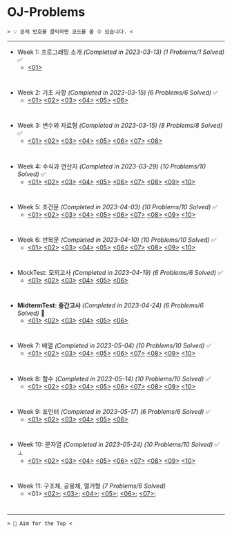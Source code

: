 ﻿# OJ-Problems

```
> 💡 문제 번호를 클릭하면 코드를 볼 수 있습니다. <
```
---
+ Week 1: 프로그래밍 소개 *(Completed in 2023-03-13)* *(1 Problems/1 Solved)* ✅
	+ [<01>](https://github.com/ParrotMan0128/OJ-Problems/blob/ea2684fe0480f35369c310394b6f40bc8639f4c5/Week1/HelloWorld.c)
#
+ Week 2: 기초 사항 *(Completed in 2023-03-15)* *(6 Problems/6 Solved)* ✅
	+ [<01>](https://github.com/ParrotMan0128/OJ-Problems/blob/ea2684fe0480f35369c310394b6f40bc8639f4c5/Week2/Week2_1.c)
	[<02>](https://github.com/ParrotMan0128/OJ-Problems/blob/ea2684fe0480f35369c310394b6f40bc8639f4c5/Week2/Week2_2.c)
	[<03>](https://github.com/ParrotMan0128/OJ-Problems/blob/ea2684fe0480f35369c310394b6f40bc8639f4c5/Week2/Week2_3.c)
	[<04>](https://github.com/ParrotMan0128/OJ-Problems/blob/ea2684fe0480f35369c310394b6f40bc8639f4c5/Week2/Week2_4.c)
	[<05>](https://github.com/ParrotMan0128/OJ-Problems/blob/ea2684fe0480f35369c310394b6f40bc8639f4c5/Week2/Week2_5.c)
	[<06>](https://github.com/ParrotMan0128/OJ-Problems/blob/ea2684fe0480f35369c310394b6f40bc8639f4c5/Week2/Week2_6.c)
#
+ Week 3: 변수와 자료형 *(Completed in 2023-03-15)* *(8 Problems/8 Solved)* ✅
	+ [<01>](https://github.com/ParrotMan0128/OJ-Problems/blob/ea2684fe0480f35369c310394b6f40bc8639f4c5/Week3/Week3_1.c)
	[<02>](https://github.com/ParrotMan0128/OJ-Problems/blob/ea2684fe0480f35369c310394b6f40bc8639f4c5/Week3/Week3_2.c)
	[<03>](https://github.com/ParrotMan0128/OJ-Problems/blob/ea2684fe0480f35369c310394b6f40bc8639f4c5/Week3/Week3_3.c)
	[<04>](https://github.com/ParrotMan0128/OJ-Problems/blob/ea2684fe0480f35369c310394b6f40bc8639f4c5/Week3/Week3_4.c)
	[<05>](https://github.com/ParrotMan0128/OJ-Problems/blob/ea2684fe0480f35369c310394b6f40bc8639f4c5/Week3/Week3_5.c)
	[<06>](https://github.com/ParrotMan0128/OJ-Problems/blob/ea2684fe0480f35369c310394b6f40bc8639f4c5/Week3/Week3_6.c)
	[<07>](https://github.com/ParrotMan0128/OJ-Problems/blob/ea2684fe0480f35369c310394b6f40bc8639f4c5/Week3/Week3_7.c)
	[<08>](https://github.com/ParrotMan0128/OJ-Problems/blob/ea2684fe0480f35369c310394b6f40bc8639f4c5/Week3/Week3_8.c)
#
+ Week 4: 수식과 연산자 *(Completed in 2023-03-29)* *(10 Problems/10 Solved)* ✅
	+ [<01>](https://github.com/ParrotMan0128/OJ-Problems/blob/ea2684fe0480f35369c310394b6f40bc8639f4c5/Week4/Week4_1.c)
	[<02>](https://github.com/ParrotMan0128/OJ-Problems/blob/ea2684fe0480f35369c310394b6f40bc8639f4c5/Week4/Week4_2.c)
	[<03>](https://github.com/ParrotMan0128/OJ-Problems/blob/ea2684fe0480f35369c310394b6f40bc8639f4c5/Week4/Week4_3.c)
	[<04>](https://github.com/ParrotMan0128/OJ-Problems/blob/ea2684fe0480f35369c310394b6f40bc8639f4c5/Week4/Week4_4.c)
	[<05>](https://github.com/ParrotMan0128/OJ-Problems/blob/ea2684fe0480f35369c310394b6f40bc8639f4c5/Week4/Week4_5.c)
	[<06>](https://github.com/ParrotMan0128/OJ-Problems/blob/ea2684fe0480f35369c310394b6f40bc8639f4c5/Week4/Week4_6.c)
	[<07>](https://github.com/ParrotMan0128/OJ-Problems/blob/ea2684fe0480f35369c310394b6f40bc8639f4c5/Week4/Week4_7.c)
	[<08>](https://github.com/ParrotMan0128/OJ-Problems/blob/ea2684fe0480f35369c310394b6f40bc8639f4c5/Week4/Week4_8.c)
	[<09>](https://github.com/ParrotMan0128/OJ-Problems/blob/ea2684fe0480f35369c310394b6f40bc8639f4c5/Week4/Week4_9.c)
	[<10>](https://github.com/ParrotMan0128/OJ-Problems/blob/ea2684fe0480f35369c310394b6f40bc8639f4c5/Week4/Week4_10.c)
#
+ Week 5: 조건문 *(Completed in 2023-04-03)* *(10 Problems/10 Solved)* ✅
	+ [<01>](https://github.com/ParrotMan0128/OJ-Problems/blob/ea2684fe0480f35369c310394b6f40bc8639f4c5/Week5/Week5_1.c)
	[<02>](https://github.com/ParrotMan0128/OJ-Problems/blob/ea2684fe0480f35369c310394b6f40bc8639f4c5/Week5/Week5_2.c)
	[<03>](https://github.com/ParrotMan0128/OJ-Problems/blob/ea2684fe0480f35369c310394b6f40bc8639f4c5/Week5/Week5_3.c)
	[<04>](https://github.com/ParrotMan0128/OJ-Problems/blob/ea2684fe0480f35369c310394b6f40bc8639f4c5/Week5/Week5_4.c)
	[<05>](https://github.com/ParrotMan0128/OJ-Problems/blob/ea2684fe0480f35369c310394b6f40bc8639f4c5/Week5/Week5_5.c)
	[<06>](https://github.com/ParrotMan0128/OJ-Problems/blob/ea2684fe0480f35369c310394b6f40bc8639f4c5/Week5/Week5_6.c)
	[<07>](https://github.com/ParrotMan0128/OJ-Problems/blob/ea2684fe0480f35369c310394b6f40bc8639f4c5/Week5/Week5_7.c)
	[<08>](https://github.com/ParrotMan0128/OJ-Problems/blob/ea2684fe0480f35369c310394b6f40bc8639f4c5/Week5/Week5_8.c)
	[<09>](https://github.com/ParrotMan0128/OJ-Problems/blob/ea2684fe0480f35369c310394b6f40bc8639f4c5/Week5/Week5_9.c)
	[<10>](https://github.com/ParrotMan0128/OJ-Problems/blob/ea2684fe0480f35369c310394b6f40bc8639f4c5/Week5/Week5_10.c) 
# 
+ Week 6: 반복문 *(Completed in 2023-04-10)* *(10 Problems/10 Solved)* ✅
	+ [<01>](https://github.com/ParrotMan0128/OJ-Problems/blob/ea2684fe0480f35369c310394b6f40bc8639f4c5/Week6/Week6_1.c)
	[<02>](https://github.com/ParrotMan0128/OJ-Problems/blob/ea2684fe0480f35369c310394b6f40bc8639f4c5/Week6/Week6_2.c)
	[<03>](https://github.com/ParrotMan0128/OJ-Problems/blob/ea2684fe0480f35369c310394b6f40bc8639f4c5/Week6/Week6_3.c)
	[<04>](https://github.com/ParrotMan0128/OJ-Problems/blob/ea2684fe0480f35369c310394b6f40bc8639f4c5/Week6/Week6_4.c)
	[<05>](https://github.com/ParrotMan0128/OJ-Problems/blob/ea2684fe0480f35369c310394b6f40bc8639f4c5/Week6/Week6_5.c)
	[<06>](https://github.com/ParrotMan0128/OJ-Problems/blob/ea2684fe0480f35369c310394b6f40bc8639f4c5/Week6/Week6_6.c)
	[<07>](https://github.com/ParrotMan0128/OJ-Problems/blob/ea2684fe0480f35369c310394b6f40bc8639f4c5/Week6/Week6_7.c)
	[<08>](https://github.com/ParrotMan0128/OJ-Problems/blob/ea2684fe0480f35369c310394b6f40bc8639f4c5/Week6/Week6_8.c)
	[<09>](https://github.com/ParrotMan0128/OJ-Problems/blob/ea2684fe0480f35369c310394b6f40bc8639f4c5/Week6/Week6_9.c)
	[<10>](https://github.com/ParrotMan0128/OJ-Problems/blob/ea2684fe0480f35369c310394b6f40bc8639f4c5/Week6/Week6_10.c)  
#
+ MockTest: 모의고사 *(Completed in 2023-04-19)* *(6 Problems/6 Solved)* ✅
	+ [<01>](https://github.com/ParrotMan0128/OJ-Problems/blob/ea2684fe0480f35369c310394b6f40bc8639f4c5/MockTest/Problem1.c)
	[<02>](https://github.com/ParrotMan0128/OJ-Problems/blob/ea2684fe0480f35369c310394b6f40bc8639f4c5/MockTest/Problem2.c)
	[<03>](https://github.com/ParrotMan0128/OJ-Problems/blob/ea2684fe0480f35369c310394b6f40bc8639f4c5/MockTest/Problem3.c)
	[<04>](https://github.com/ParrotMan0128/OJ-Problems/blob/ea2684fe0480f35369c310394b6f40bc8639f4c5/MockTest/Problem4.c)
	[<05>](https://github.com/ParrotMan0128/OJ-Problems/blob/ea2684fe0480f35369c310394b6f40bc8639f4c5/MockTest/Problem5.c)
	[<06>](https://github.com/ParrotMan0128/OJ-Problems/blob/ea2684fe0480f35369c310394b6f40bc8639f4c5/MockTest/Problem6.c)
#  
+ **MidtermTest: 중간고사** *(Completed in 2023-04-24)* *(6 Problems/6 Solved)* 💯
	+ [<01>](https://github.com/ParrotMan0128/OJ-Problems/blob/ea2684fe0480f35369c310394b6f40bc8639f4c5/MidtermTest/Problem1.c)
	[<02>](https://github.com/ParrotMan0128/OJ-Problems/blob/ea2684fe0480f35369c310394b6f40bc8639f4c5/MidtermTest/Problem2.c)
	[<03>](https://github.com/ParrotMan0128/OJ-Problems/blob/ea2684fe0480f35369c310394b6f40bc8639f4c5/MidtermTest/Problem3.c)
	[<04>](https://github.com/ParrotMan0128/OJ-Problems/blob/ea2684fe0480f35369c310394b6f40bc8639f4c5/MidtermTest/Problem4.c)
	[<05>](https://github.com/ParrotMan0128/OJ-Problems/blob/ea2684fe0480f35369c310394b6f40bc8639f4c5/MidtermTest/Problem5.c)
	[<06>](https://github.com/ParrotMan0128/OJ-Problems/blob/ea2684fe0480f35369c310394b6f40bc8639f4c5/MidtermTest/Problem6.c)  
#
+ Week 7: 배열 *(Completed in 2023-05-04)* *(10 Problems/10 Solved)* ✅
	+ [<01>](https://github.com/ParrotMan0128/OJ-Problems/blob/ea2684fe0480f35369c310394b6f40bc8639f4c5/Week7/Week7_1.c)
	[<02>](https://github.com/ParrotMan0128/OJ-Problems/blob/ea2684fe0480f35369c310394b6f40bc8639f4c5/Week7/Week7_2.c)
	[<03>](https://github.com/ParrotMan0128/OJ-Problems/blob/ea2684fe0480f35369c310394b6f40bc8639f4c5/Week7/Week7_3.c)
	[<04>](https://github.com/ParrotMan0128/OJ-Problems/blob/ea2684fe0480f35369c310394b6f40bc8639f4c5/Week7/Week7_4.c)
	[<05>](https://github.com/ParrotMan0128/OJ-Problems/blob/ea2684fe0480f35369c310394b6f40bc8639f4c5/Week7/Week7_5.c)
	[<06>](https://github.com/ParrotMan0128/OJ-Problems/blob/ea2684fe0480f35369c310394b6f40bc8639f4c5/Week7/Week7_6.c)
	[<07>](https://github.com/ParrotMan0128/OJ-Problems/blob/ea2684fe0480f35369c310394b6f40bc8639f4c5/Week7/Week7_7.c)
	[<08>](https://github.com/ParrotMan0128/OJ-Problems/blob/ea2684fe0480f35369c310394b6f40bc8639f4c5/Week7/Week7_8.c)
	[<09>](https://github.com/ParrotMan0128/OJ-Problems/blob/ea2684fe0480f35369c310394b6f40bc8639f4c5/Week7/Week7_9.c)
	[<10>](https://github.com/ParrotMan0128/OJ-Problems/blob/ea2684fe0480f35369c310394b6f40bc8639f4c5/Week7/Week7_10.c) 
# 
+ Week 8: 함수 *(Completed in 2023-05-14)* *(10 Problems/10 Solved)* ✅
	+ [<01>](https://github.com/ParrotMan0128/OJ-Problems/blob/ea2684fe0480f35369c310394b6f40bc8639f4c5/Week8/Week8_1.c)
	[<02>](https://github.com/ParrotMan0128/OJ-Problems/blob/ea2684fe0480f35369c310394b6f40bc8639f4c5/Week8/Week8_2.c)
	[<03>](https://github.com/ParrotMan0128/OJ-Problems/blob/ea2684fe0480f35369c310394b6f40bc8639f4c5/Week8/Week8_3.c)
	[<04>](https://github.com/ParrotMan0128/OJ-Problems/blob/ea2684fe0480f35369c310394b6f40bc8639f4c5/Week8/Week8_4.c)
	[<05>](https://github.com/ParrotMan0128/OJ-Problems/blob/ea2684fe0480f35369c310394b6f40bc8639f4c5/Week8/Week8_5.c)
	[<06>](https://github.com/ParrotMan0128/OJ-Problems/blob/ea2684fe0480f35369c310394b6f40bc8639f4c5/Week8/Week8_6.c)
	[<07>](https://github.com/ParrotMan0128/OJ-Problems/blob/ea2684fe0480f35369c310394b6f40bc8639f4c5/Week8/Week8_7.c)
	[<08>](https://github.com/ParrotMan0128/OJ-Problems/blob/ea2684fe0480f35369c310394b6f40bc8639f4c5/Week8/Week8_8.c)
	[<09>](https://github.com/ParrotMan0128/OJ-Problems/blob/ea2684fe0480f35369c310394b6f40bc8639f4c5/Week8/Week8_9.c)
	[<10>](https://github.com/ParrotMan0128/OJ-Problems/blob/ea2684fe0480f35369c310394b6f40bc8639f4c5/Week8/Week8_10.c)
#  
+ Week 9: 포인터 *(Completed in 2023-05-17)* *(6 Problems/6 Solved)* ✅
	+ [<01>](https://github.com/ParrotMan0128/OJ-Problems/blob/ea2684fe0480f35369c310394b6f40bc8639f4c5/Week9/Week9_1.c)
	[<02>](https://github.com/ParrotMan0128/OJ-Problems/blob/ea2684fe0480f35369c310394b6f40bc8639f4c5/Week9/Week9_2.c)
	[<03>](https://github.com/ParrotMan0128/OJ-Problems/blob/ea2684fe0480f35369c310394b6f40bc8639f4c5/Week9/Week9_3.c)
	[<04>](https://github.com/ParrotMan0128/OJ-Problems/blob/ea2684fe0480f35369c310394b6f40bc8639f4c5/Week9/Week9_4.c)
	[<05>](https://github.com/ParrotMan0128/OJ-Problems/blob/ea2684fe0480f35369c310394b6f40bc8639f4c5/Week9/Week9_5.c)
	[<06>](https://github.com/ParrotMan0128/OJ-Problems/blob/ea2684fe0480f35369c310394b6f40bc8639f4c5/Week9/Week9_6.c)
# 
+ Week 10: 문자열 *(Completed in 2023-05-24)* *(10 Problems/10 Solved)* ✅ㅗ
	+ [<01>](https://github.com/ParrotMan0128/OJ-Problems/blob/ea2684fe0480f35369c310394b6f40bc8639f4c5/Week10/Week10_1.c)
	[<02>](https://github.com/ParrotMan0128/OJ-Problems/blob/ea2684fe0480f35369c310394b6f40bc8639f4c5/Week10/Week10_2.c)
	[<03>](https://github.com/ParrotMan0128/OJ-Problems/blob/ea2684fe0480f35369c310394b6f40bc8639f4c5/Week10/Week10_3.c)
	[<04>](https://github.com/ParrotMan0128/OJ-Problems/blob/ea2684fe0480f35369c310394b6f40bc8639f4c5/Week10/Week10_4.c)
	[<05>](https://github.com/ParrotMan0128/OJ-Problems/blob/ea2684fe0480f35369c310394b6f40bc8639f4c5/Week10/Week10_5.c)
	[<06>](https://github.com/ParrotMan0128/OJ-Problems/blob/ea2684fe0480f35369c310394b6f40bc8639f4c5/Week10/Week10_6.c)
	[<07>](https://github.com/ParrotMan0128/OJ-Problems/blob/ea2684fe0480f35369c310394b6f40bc8639f4c5/Week10/Week10_7.c)
	[<08>](https://github.com/ParrotMan0128/OJ-Problems/blob/ea2684fe0480f35369c310394b6f40bc8639f4c5/Week10/Week10_8.c)
	[<09>](https://github.com/ParrotMan0128/OJ-Problems/blob/ea2684fe0480f35369c310394b6f40bc8639f4c5/Week10/Week10_9.c)
	[<10>](https://github.com/ParrotMan0128/OJ-Problems/blob/ea2684fe0480f35369c310394b6f40bc8639f4c5/Week10/Week10_10.c)
#
+ Week 11: 구조체, 공용체, 열거형 *(7 Problems/6 Solved)*
	+ <01>
	[<02>](https://github.com/ParrotMan0128/OJ-Problems/blob/ea2684fe0480f35369c310394b6f40bc8639f4c5/Week11/Week11_2.c);
	[<03>](https://github.com/ParrotMan0128/OJ-Problems/blob/ea2684fe0480f35369c310394b6f40bc8639f4c5/Week11/Week11_3.c);
	[<04>](https://github.com/ParrotMan0128/OJ-Problems/blob/ea2684fe0480f35369c310394b6f40bc8639f4c5/Week11/Week11_4.c);
	[<05>](https://github.com/ParrotMan0128/OJ-Problems/blob/ea2684fe0480f35369c310394b6f40bc8639f4c5/Week11/Week11_5.c);
	[<06>](https://github.com/ParrotMan0128/OJ-Problems/blob/ea2684fe0480f35369c310394b6f40bc8639f4c5/Week11/Week11_6.c);
	[<07>](https://github.com/ParrotMan0128/OJ-Problems/blob/ea2684fe0480f35369c310394b6f40bc8639f4c5/Week11/Week11_7.c);
#
---
```
> 💯 Aim for the Top <
```
